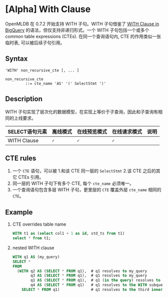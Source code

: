 # [Alpha] With Clause

OpenMLDB 在 0.7.2 开始支持 WITH 子句。WITH 子句借鉴了 [WITH Clause in BigQuery](https://cloud.google.com/bigquery/docs/reference/standard-sql/query-syntax#with_clause) 的语法，但仅支持非递归形式。一个 WITH 子句包括一个或多个 common table expressions (CTEs). 在同一个查询语句内, CTE 的作用类似一张临时表, 可以被后续子句引用。

## Syntax

```
'WITH' non_recursive_cte [, ... ]

non_recursive_cte
         ::= cte_name 'AS' '(' SelectStmt ')'
```

## Description

WITH 子句实现了层次化的数据模型，在实现上等价于子查询，因此和子查询有相同的上线要求。

| SELECT语句元素 | 离线模式  | 在线预览模式 | 在线请求模式 | 说明  |
|:--------------------------|--------------|---------------------|---------------------|:-------|
| WITH Clause                | **``✓``**    | **``✓``**           | **``✓``**           |  |


## CTE rules

1. 一个 `CTE` 语句，可以被 1.和该 CTE 同一层的 `SelectStmt` 2.该 CTE 之后的其它 CTEs 引用。
2. 同一层的 WITH 子句下有多个 CTE, 每个 `cte_name` 必须唯一。
3. 一个查询语句包含多层 WITH 子句，更里层的 `CTE` 覆盖外层 `cte_name` 相同的 `CTE`。

## Example

1. CTE overrides table name
   ```sql
   WITH t1 as (select col1 + 1 as id, std_ts from t1)
   select * from t1;
   ```

2. nested WITH clause
   ```sql
   WITH q1 AS (my_query)
   SELECT *
   FROM
     (WITH q2 AS (SELECT * FROM q1),  # q1 resolves to my_query
           q3 AS (SELECT * FROM q1),  # q1 resolves to my_query
           q1 AS (SELECT * FROM q1),  # q1 (in the query) resolves to my_query
           q4 AS (SELECT * FROM q1)   # q1 resolves to the WITH subquery on the previous line.
       SELECT * FROM q1)              # q1 resolves to the third inner WITH subquery.
  ```
